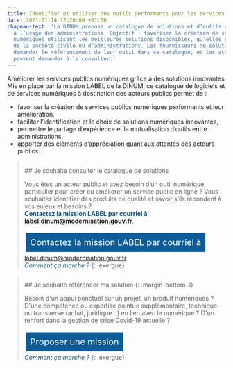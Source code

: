 ```yaml
---
title: Identifier et utiliser des outils performants pour les services publics numériques
date: 2021-01-14 12:20:00 +01:00
chapeau-text: 'La DINUM propose un catalogue de solutions et d’outils numériques,
  à l’usage des administrations. Objectif : favoriser la création de services publics
  numériques utilisant les meilleures solutions disponibles, qu’elles soient issues
  de la société civile ou d’administrations. Les fournisseurs de solutions peuvent
  demander le référencement de leur outil dans ce catalogue, et les acteurs publics
  peuvent demander à le consulter.'
---
```


Améliorer les services publics numériques grâce à des solutions innovantes 
Mis en place par la mission LABEL de la DINUM, ce catalogue de logiciels et de services numériques à destination des acteurs publics permet de :
* favoriser la création de services publics numériques performants et leur amélioration, 
* faciliter l’identification et le choix de solutions numériques innovantes,
* permettre le partage d’expérience et la mutualisation d’outils entre administrations,
* apporter des éléments d’appréciation quant aux attentes des acteurs publics.

<style>
.button {
background-color: #0d5c98;
border: 1px solid white;
color: white;
padding: 10px 10px;
text-align: center;
text-decoration: none;
display: inline-block;
font-style: normal;
font-size: 20px;
margin: 4px 2px;
cursor: pointer;
}

a.lien-encadre {
color: #0A4D7F;
text-decoration: none;
}
a.lien-encadre:hover {
color: #0A4D7F;
text-decoration: underline;
}
</style>

> <figure class='image-left' style='width: 4%; margin-top: 0.7rem;'><img src="/uploads/fleche-droite.png" alt=""/></figure>## Je souhaite consulter le catalogue de solutions
>
> Vous êtes un acteur public et avez besoin d’un outil numérique particulier pour créer ou améliorer un service public en ligne ? Vous souhaitez identifier des produits de qualité et savoir s’ils répondent à vos enjeux et besoins ? <br><a class="lien-encadre" href="mailto:label.dinum@modernisation.gouv.fr"><b>Contactez la mission LABEL par courriel à label.dinum@modernisation.gouv.fr</b></a>.
>
> <a href="mailto:label.dinum@modernisation.gouv.fr" class="button" title="Proposer mes compétences - Lien externe">Contactez la mission LABEL par courriel à label.dinum@modernisation.gouv.fr</a>
> <br>
> <a class="lien-encadre" href="#comment-ca-marche-agents"><i>Comment ça marche ?</i></a>
{: .exergue}

> <figure class='image-left' style='width: 4%; margin-top: 0.7rem;'><img src="/uploads/fleche-droite.png" alt=""/></figure>## Je souhaite référencer ma solution
> {: .margin-bottom-1}
>
> Besoin d'un appui ponctuel sur un projet, un produit numériques ? D'une compétence ou expertise pointue supplémentaire, technique ou transverse (achat, juridique...) en lien avec le numérique ? D'un renfort dans la gestion de crise Covid-19 actuelle ?
>
> <a href="https://sgmap.sphinxdeclic.com/d/s/b5osl9" class="button" title="Proposer une mission - Lien externe">Proposer une mission</a>
> <br>
> <a class="lien-encadre" href="#comment-ca-marche-admin"><i>Comment ça marche ?</i></a>
{: .exergue}
